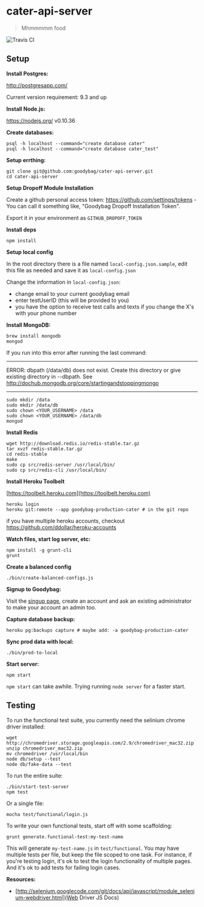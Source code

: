 # cater-api-server

> Mhmmmmm food

![Travis CI](https://magnum.travis-ci.com/goodybag/cater-api-server.svg?token=Y9pCkdx3gqFuzfxv2XR4)

## Setup

__Install Postgres:__

http://postgresapp.com/

Current version requirement: 9.3 and up

__Install Node.js:__

https://nodejs.org/  v0.10.36

__Create databases:__

```
psql -h localhost --command="create database cater"
psql -h localhost --command="create database cater_test"
```

__Setup errthing:__

```
git clone git@github.com:goodybag/cater-api-server.git
cd cater-api-server
```

__Setup Dropoff Module Installation__

Create a github personal access token: https://github.com/settings/tokens - You can call it something like, "Goodybag Dropoff Installation Token".

Export it in your environment as `GITHUB_DROPOFF_TOKEN`

__Install deps__

```
npm install
```

__Setup local config__

In the root directory there is a file named `local-config.json.sample`, edit
this file as needed and save it as `local-config.json`

Change the information in `local-config.json`:
- change email to your current goodybag email
- enter testUserID (this will be provided to you)
- you have the option to receive test calls and texts if you change the X's with your phone number

__Install MongoDB:__

```
brew install mongodb
mongod
```

If you run into this error after running the last command:
********************************************************
 ERROR: dbpath (/data/db) does not exist.
 Create this directory or give existing directory in --dbpath.
 See http://dochub.mongodb.org/core/startingandstoppingmongo
********************************************************


```
sudo mkdir /data
sudo mkdir /data/db
sudo chown <YOUR_USERNAME> /data
sudo chown <YOUR_USERNAME> /data/db
mongod
```

__Install Redis__

```
wget http://download.redis.io/redis-stable.tar.gz
tar xvzf redis-stable.tar.gz
cd redis-stable
make
sudo cp src/redis-server /usr/local/bin/
sudo cp src/redis-cli /usr/local/bin/
```

__Install Heroku Toolbelt__

[https://toolbelt.heroku.com](https://toolbelt.heroku.com)

```
heroku login
heroku git:remote --app goodybag-production-cater # in the git repo
```

if you have multiple heroku accounts, checkout https://github.com/ddollar/heroku-accounts

__Watch files, start log server, etc:__

```
npm install -g grunt-cli
grunt
```

__Create a balanced config__

```
./bin/create-balanced-configs.js
```

__Signup to Goodybag:__

Visit the [singup page](https://www.goodybag.com/join), create an account and
ask an existing administrator to make your account an admin too.

__Capture database backup:__

```
heroku pg:backups capture # maybe add: -a goodybag-production-cater
```

__Sync prod data with local:__

```
./bin/prod-to-local
```

__Start server:__

```
npm start
```

`npm start` can take awhile. Trying running `node server` for a faster start.

## Testing

To run the functional test suite, you currently need the selinium chrome driver installed:

```
wget http://chromedriver.storage.googleapis.com/2.9/chromedriver_mac32.zip
unzip chromedriver_mac32.zip
mv chromedriver /usr/local/bin
node db/setup --test
node db/fake-data --test
```

To run the entire suite:

```
./bin/start-test-server
npm test
```

Or a single file:

```
mocha test/functional/login.js
```

To write your own functional tests, start off with some scaffolding:

```
grunt generate.functional-test:my-test-name
```

This will generate `my-test-name.js` in `test/functional`. You may have multiple tests per file, but keep the file scoped to one task. For instance, if you're testing login, it's ok to test the login functionality of multiple pages. And it's ok to add tests for failing login cases.

__Resources:__

* [http://selenium.googlecode.com/git/docs/api/javascript/module_selenium-webdriver.html](Web Driver JS Docs)
